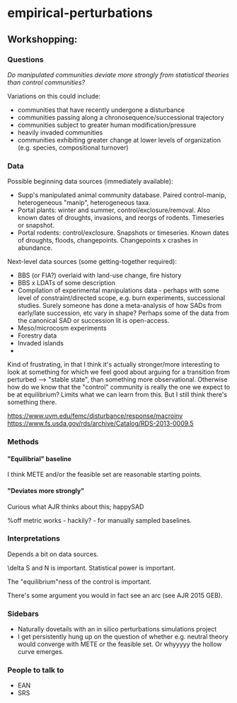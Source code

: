 # empirical-perturbations

## Workshopping:

### Questions

_Do manipulated communities deviate more strongly from statistical theories than control communities?_

Variations on this could include:

- communities that have recently undergone a disturbance
- communities passing along a chronosequence/successional trajectory
- communities subject to greater human modification/pressure
- heavily invaded communities
- communities exhibiting greater change at lower levels of organization (e.g. species, compositional turnover)

### Data

Possible beginning data sources (immediately available):

- Supp's manipulated animal community database. Paired control-manip, heterogeneous "manip", heterogeneous taxa. 
- Portal plants: winter and summer, control/exclosure/removal. Also known dates of droughts, invasions, and reorgs of rodents. Timeseries or snapshot.
- Portal rodents: control/exclosure. Snapshots or timeseries. Known dates of droughts, floods, changepoints. Changepoints x crashes in abundance. 

Next-level data sources (some getting-together required):

- BBS (or FIA?) overlaid with land-use change, fire history
- BBS x LDATs of some description
- Compilation of experimental manipulations data - perhaps with some level of constraint/directed scope, e.g. burn experiments, successional studies. Surely someone has done a meta-analysis of how SADs from early/late succession, etc vary in shape? Perhaps some of the data from the canonical SAD or succession lit is open-access. 
- Meso/microcosm experiments
- Forestry data
- Invaded islands
- 

Kind of frustrating, in that I think it's actually stronger/more interesting to look at something for which we feel good about arguing for a transition from perturbed --> "stable state", than something more observational. Otherwise how do we know that the "control" community is really the one we expect to be at equilibrium? Limits what we can learn from this. But I still think there's something there. 

https://www.uvm.edu/femc/disturbance/response/macroinv
https://www.fs.usda.gov/rds/archive/Catalog/RDS-2013-0009.5


### Methods

#### "Equilibrial" baseline

I think METE and/or the feasible set are reasonable starting points. 

#### "Deviates more strongly"

Curious what AJR thinks about this; happySAD

%off metric works - hackily? - for manually sampled baselines.

### Interpretations

Depends a bit on data sources.

\delta S and N is important. Statistical power is important.

The "equilibrium"ness of the control is important.

There's some argument you would in fact see an arc (see AJR 2015 GEB).

### Sidebars

- Naturally dovetails with an in silico perturbations simulations project
- I get persistently hung up on the question of whether e.g. neutral theory would converge with METE or the feasible set. Or whyyyyy the hollow curve emerges.

### People to talk to

- EAN
- SRS
